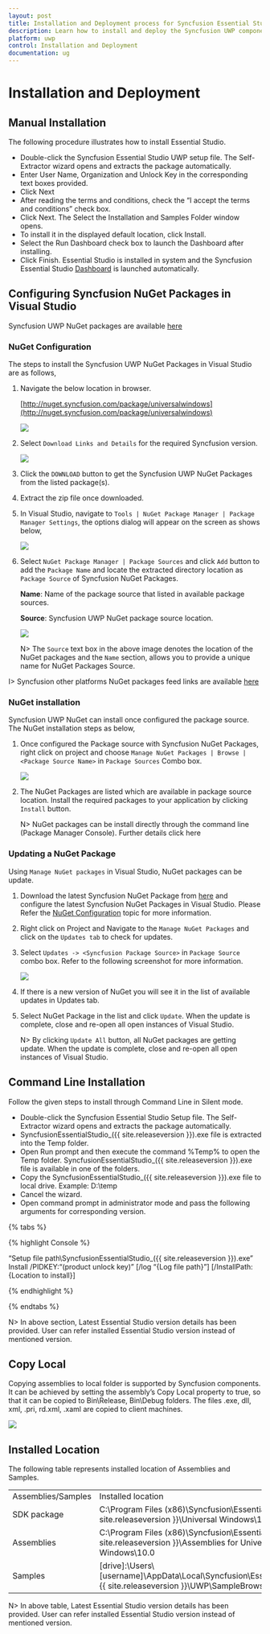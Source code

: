 ```yaml
---
layout: post
title: Installation and Deployment process for Syncfusion Essential Studio UWP products
description: Learn how to install and deploy the Syncfusion UWP component
platform: uwp
control: Installation and Deployment
documentation: ug
---
```


# Installation and Deployment

## Manual Installation

The following procedure illustrates how to install Essential Studio.

* Double-click the Syncfusion Essential Studio UWP setup file. The Self-Extractor wizard opens and extracts the package automatically.
* Enter User Name, Organization and Unlock Key in the corresponding text boxes provided.
* Click Next
* After reading the terms and conditions, check the “I accept the terms and conditions” check box.
* Click Next. The Select the Installation and Samples Folder window opens.
* To install it in the displayed default location, click Install.
* Select the Run Dashboard check box to launch the Dashboard after installing.
* Click Finish. Essential Studio is installed in system and the Syncfusion Essential Studio [Dashboard](http://help.syncfusion.com/ug/common/documents/dashboard.htm#) is launched automatically.

## Configuring Syncfusion NuGet Packages in Visual Studio 

Syncfusion UWP NuGet packages are available [here](http://nuget.syncfusion.com/package/universalwindows)

### NuGet Configuration  

The steps to install the Syncfusion UWP NuGet Packages in Visual Studio are as follows,

1. Navigate the below location in browser. 

   [http://nuget.syncfusion.com/package/universalwindows](http://nuget.syncfusion.com/package/universalwindows)

   ![](Installation-and-Deployment_images\NuGetConfig_img1.jpeg)

2. Select `Download Links and Details` for the required Syncfusion version.

   ![](Installation-and-Deployment_images\NuGetConfig_img2.jpeg)

3. Click the `DOWNLOAD` button to get the Syncfusion UWP NuGet Packages from the listed package(s).

4. Extract the zip file once downloaded.

5. In Visual Studio, navigate to `Tools | NuGet Package Manager | Package Manager Settings`, the options dialog will appear on the screen as shows below,

   ![](Installation-and-Deployment_images\NuGetConfig_img3.jpeg)

6. Select `NuGet Package Manager | Package Sources` and click `Add` button to add the `Package Name` and locate the extracted directory location as `Package Source` of Syncfusion NuGet Packages.    

   **Name**: Name of the package source that listed in available package sources.
   
   **Source**: Syncfusion UWP NuGet package source location.
   
   ![](Installation-and-Deployment_images\NuGetConfig_img4.jpeg)

   N> The `Source` text box in the above image denotes the location of the NuGet packages and the `Name` section, allows you to provide a unique name for NuGet Packages Source. 

I> Syncfusion other platforms NuGet packages feed links are available [here](http://nuget.syncfusion.com/)

### NuGet installation

Syncfusion UWP NuGet can install once configured the package source. The NuGet installation steps as below,

1. Once configured the Package source with Syncfusion NuGet Packages, right click on project and choose `Manage NuGet Packages | Browse | <Package Source Name>` in `Package Sources` Combo box.

   ![](Installation-and-Deployment_images\NuGetConfig_img5.jpeg)

2. The NuGet Packages are listed which are available in package source location. Install the required packages to your application by clicking `Install` button.

   N> NuGet packages can be install directly through the command line (Package Manager Console). Further details click here

### Updating a NuGet Package

Using `Manage NuGet packages` in Visual Studio, NuGet packages can be update.

1. Download the latest Syncfusion NuGet Package from [here](http://nuget.syncfusion.com/package/universalwindows) and configure the latest Syncfusion NuGet Packages in Visual Studio. Please Refer the [NuGet Configuration](#nuget-configuration) topic for more information.

2. Right click on Project and Navigate to the `Manage NuGet Packages` and click on the `Updates tab` to check for updates.

3. Select `Updates -> <Syncfusion Package Source>` in `Package Source` combo box. Refer to the following screenshot for more information.

   ![](Installation-and-Deployment_images\NuGetConfig_img6.jpeg)

4. If there is a new version of NuGet you will see it in the list of available updates in Updates tab.

5. Select NuGet Package in the list and click `Update`. When the update is complete, close and re-open all open instances of Visual Studio.

   N> By clicking `Update All` button, all NuGet packages are getting update. When the update is complete, close and re-open all open instances of Visual Studio.

## Command Line Installation


Follow the given steps to install through Command Line in Silent mode.

* Double-click the Syncfusion Essential Studio Setup file. The Self-Extractor wizard opens and extracts the package automatically.
* SyncfusionEssentialStudio_({{ site.releaseversion }}).exe file is extracted into the Temp folder.
* Open Run prompt and then execute the command %Temp% to open the Temp folder. SyncfusionEssentialStudio_({{ site.releaseversion }}).exe file is available in one of the folders.
* Copy the SyncfusionEssentialStudio_({{ site.releaseversion }}).exe file to local drive. Example: D:\temp
* Cancel the wizard.
* Open command prompt in administrator mode and pass the following arguments for corresponding version.


{% tabs %}

{% highlight Console %}  

“Setup file path\SyncfusionEssentialStudio_({{ site.releaseversion }}).exe” Install /PIDKEY:“(product unlock key)” [/log “{Log file path}”] [/InstallPath:{Location to install}]

{% endhighlight %} 

{% endtabs %}

N> In above section, Latest Essential Studio version details has been provided. User can refer installed Essential Studio version instead of mentioned version.

## Copy Local

Copying assemblies to local folder is supported by Syncfusion components. It can be achieved by setting the assembly’s Copy Local property to true, so that it can be copied to Bin\Release, Bin\Debug folders. The files .exe, dll, xml, .pri, rd.xml, .xaml  are copied to client machines.

![](Installation-and-Deployment_images/Installation-and-Deployment_img5.jpeg)


## Installed Location

The following table represents installed location of Assemblies and Samples.

<table>
<tr>
<td>
Assemblies/Samples</td><td>
Installed location</td></tr>
<tr>
<td>
SDK package</td><td>
C:\Program Files (x86)\Syncfusion\Essential Studio\{{ site.releaseversion }}\Universal Windows\10.0\SDK</td></tr>
<tr>
<td>
Assemblies</td><td>
C:\Program Files (x86)\Syncfusion\Essential Studio\{{ site.releaseversion }}\Assemblies for Universal Windows\10.0</td></tr>
<tr>
<td>
Samples</td><td>
[drive]:\Users\[username]\AppData\Local\Syncfusion\EssentialStudio\{{ site.releaseversion }}\UWP\SampleBrowser</td></tr>
</table>

N> In above table, Latest Essential Studio version details has been provided. User can refer installed Essential Studio version instead of mentioned version.
